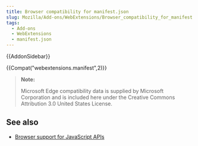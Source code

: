```yaml
---
title: Browser compatibility for manifest.json
slug: Mozilla/Add-ons/WebExtensions/Browser_compatibility_for_manifest.json
tags:
  - Add-ons
  - WebExtensions
  - manifest.json
---
```

{{AddonSidebar}}

{{Compat("webextensions.manifest",2)}}

> **Note:**
>
> Microsoft Edge compatibility data is supplied by Microsoft Corporation and is included here under the Creative Commons Attribution 3.0 United States License.

## See also

- [Browser support for JavaScript APIs](/en-US/docs/Mozilla/Add-ons/WebExtensions/Browser_support_for_JavaScript_APIs)
